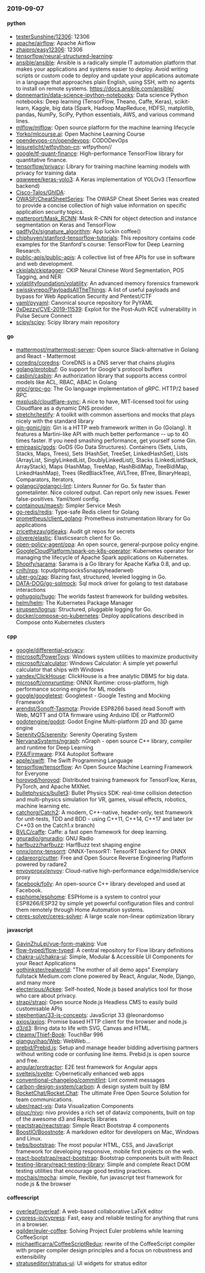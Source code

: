 ### 2019-09-07

#### python
* [testerSunshine/12306](https://github.com/testerSunshine/12306): 12306
* [apache/airflow](https://github.com/apache/airflow): Apache Airflow
* [zhaipro/easy12306](https://github.com/zhaipro/easy12306): 12306
* [tensorflow/neural-structured-learning](https://github.com/tensorflow/neural-structured-learning): 
* [ansible/ansible](https://github.com/ansible/ansible): Ansible is a radically simple IT automation platform that makes your applications and systems easier to deploy. Avoid writing scripts or custom code to deploy and update your applications  automate in a language that approaches plain English, using SSH, with no agents to install on remote systems. https://docs.ansible.com/ansible/
* [donnemartin/data-science-ipython-notebooks](https://github.com/donnemartin/data-science-ipython-notebooks): Data science Python notebooks: Deep learning (TensorFlow, Theano, Caffe, Keras), scikit-learn, Kaggle, big data (Spark, Hadoop MapReduce, HDFS), matplotlib, pandas, NumPy, SciPy, Python essentials, AWS, and various command lines.
* [mlflow/mlflow](https://github.com/mlflow/mlflow): Open source platform for the machine learning lifecycle
* [Yorko/mlcourse.ai](https://github.com/Yorko/mlcourse.ai): Open Machine Learning Course
* [opendevops-cn/opendevops](https://github.com/opendevops-cn/opendevops): CODODevOps
* [leisurelicht/wtfpython-cn](https://github.com/leisurelicht/wtfpython-cn): wtfpython// 
* [google/tf-quant-finance](https://github.com/google/tf-quant-finance): High-performance TensorFlow library for quantitative finance.
* [tensorflow/privacy](https://github.com/tensorflow/privacy): Library for training machine learning models with privacy for training data
* [qqwweee/keras-yolo3](https://github.com/qqwweee/keras-yolo3): A Keras implementation of YOLOv3 (Tensorflow backend)
* [Cisco-Talos/GhIDA](https://github.com/Cisco-Talos/GhIDA): 
* [OWASP/CheatSheetSeries](https://github.com/OWASP/CheatSheetSeries): The OWASP Cheat Sheet Series was created to provide a concise collection of high value information on specific application security topics.
* [matterport/Mask_RCNN](https://github.com/matterport/Mask_RCNN): Mask R-CNN for object detection and instance segmentation on Keras and TensorFlow
* [gadfly0x/signature_algorithm](https://github.com/gadfly0x/signature_algorithm): App luckin coffee()
* [chiphuyen/stanford-tensorflow-tutorials](https://github.com/chiphuyen/stanford-tensorflow-tutorials): This repository contains code examples for the Stanford's course: TensorFlow for Deep Learning Research.
* [public-apis/public-apis](https://github.com/public-apis/public-apis): A collective list of free APIs for use in software and web development.
* [ckiplab/ckiptagger](https://github.com/ckiplab/ckiptagger): CKIP Neural Chinese Word Segmentation, POS Tagging, and NER
* [volatilityfoundation/volatility](https://github.com/volatilityfoundation/volatility): An advanced memory forensics framework
* [swisskyrepo/PayloadsAllTheThings](https://github.com/swisskyrepo/PayloadsAllTheThings): A list of useful payloads and bypass for Web Application Security and Pentest/CTF
* [yaml/pyyaml](https://github.com/yaml/pyyaml): Canonical source repository for PyYAML
* [0xDezzy/CVE-2019-11539](https://github.com/0xDezzy/CVE-2019-11539): Exploit for the Post-Auth RCE vulnerability in Pulse Secure Connect
* [scipy/scipy](https://github.com/scipy/scipy): Scipy library main repository

#### go
* [mattermost/mattermost-server](https://github.com/mattermost/mattermost-server): Open source Slack-alternative in Golang and React - Mattermost
* [coredns/coredns](https://github.com/coredns/coredns): CoreDNS is a DNS server that chains plugins
* [golang/protobuf](https://github.com/golang/protobuf): Go support for Google's protocol buffers
* [casbin/casbin](https://github.com/casbin/casbin): An authorization library that supports access control models like ACL, RBAC, ABAC in Golang
* [grpc/grpc-go](https://github.com/grpc/grpc-go): The Go language implementation of gRPC. HTTP/2 based RPC
* [mxplusb/cloudflare-sync](https://github.com/mxplusb/cloudflare-sync): A nice to have, MIT-licensed tool for using Cloudflare as a dynamic DNS provider.
* [stretchr/testify](https://github.com/stretchr/testify): A toolkit with common assertions and mocks that plays nicely with the standard library
* [gin-gonic/gin](https://github.com/gin-gonic/gin): Gin is a HTTP web framework written in Go (Golang). It features a Martini-like API with much better performance -- up to 40 times faster. If you need smashing performance, get yourself some Gin.
* [emirpasic/gods](https://github.com/emirpasic/gods): GoDS (Go Data Structures). Containers (Sets, Lists, Stacks, Maps, Trees), Sets (HashSet, TreeSet, LinkedHashSet), Lists (ArrayList, SinglyLinkedList, DoublyLinkedList), Stacks (LinkedListStack, ArrayStack), Maps (HashMap, TreeMap, HashBidiMap, TreeBidiMap, LinkedHashMap), Trees (RedBlackTree, AVLTree, BTree, BinaryHeap), Comparators, Iterators, 
* [golangci/golangci-lint](https://github.com/golangci/golangci-lint): Linters Runner for Go. 5x faster than gometalinter. Nice colored output. Can report only new issues. Fewer false-positives. Yaml/toml config.
* [containous/maesh](https://github.com/containous/maesh): Simpler Service Mesh
* [go-redis/redis](https://github.com/go-redis/redis): Type-safe Redis client for Golang
* [prometheus/client_golang](https://github.com/prometheus/client_golang): Prometheus instrumentation library for Go applications
* [zricethezav/gitleaks](https://github.com/zricethezav/gitleaks): Audit git repos for secrets 
* [olivere/elastic](https://github.com/olivere/elastic): Elasticsearch client for Go.
* [open-policy-agent/opa](https://github.com/open-policy-agent/opa): An open source, general-purpose policy engine.
* [GoogleCloudPlatform/spark-on-k8s-operator](https://github.com/GoogleCloudPlatform/spark-on-k8s-operator): Kubernetes operator for managing the lifecycle of Apache Spark applications on Kubernetes.
* [Shopify/sarama](https://github.com/Shopify/sarama): Sarama is a Go library for Apache Kafka 0.8, and up.
* [cnlh/nps](https://github.com/cnlh/nps): tcpudphttpsocks5snappyheaderweb
* [uber-go/zap](https://github.com/uber-go/zap): Blazing fast, structured, leveled logging in Go.
* [DATA-DOG/go-sqlmock](https://github.com/DATA-DOG/go-sqlmock): Sql mock driver for golang to test database interactions
* [gohugoio/hugo](https://github.com/gohugoio/hugo): The worlds fastest framework for building websites.
* [helm/helm](https://github.com/helm/helm): The Kubernetes Package Manager
* [sirupsen/logrus](https://github.com/sirupsen/logrus): Structured, pluggable logging for Go.
* [docker/compose-on-kubernetes](https://github.com/docker/compose-on-kubernetes): Deploy applications described in Compose onto Kubernetes clusters

#### cpp
* [google/differential-privacy](https://github.com/google/differential-privacy): 
* [microsoft/PowerToys](https://github.com/microsoft/PowerToys): Windows system utilities to maximize productivity
* [microsoft/calculator](https://github.com/microsoft/calculator): Windows Calculator: A simple yet powerful calculator that ships with Windows
* [yandex/ClickHouse](https://github.com/yandex/ClickHouse): ClickHouse is a free analytic DBMS for big data.
* [microsoft/onnxruntime](https://github.com/microsoft/onnxruntime): ONNX Runtime: cross-platform, high performance scoring engine for ML models
* [google/googletest](https://github.com/google/googletest): Googletest - Google Testing and Mocking Framework
* [arendst/Sonoff-Tasmota](https://github.com/arendst/Sonoff-Tasmota): Provide ESP8266 based itead Sonoff with Web, MQTT and OTA firmware using Arduino IDE or PlatformIO
* [godotengine/godot](https://github.com/godotengine/godot): Godot Engine  Multi-platform 2D and 3D game engine
* [SerenityOS/serenity](https://github.com/SerenityOS/serenity): Serenity Operating System
* [NervanaSystems/ngraph](https://github.com/NervanaSystems/ngraph): nGraph - open source C++ library, compiler and runtime for Deep Learning
* [PX4/Firmware](https://github.com/PX4/Firmware): PX4 Autopilot Software
* [apple/swift](https://github.com/apple/swift): The Swift Programming Language
* [tensorflow/tensorflow](https://github.com/tensorflow/tensorflow): An Open Source Machine Learning Framework for Everyone
* [horovod/horovod](https://github.com/horovod/horovod): Distributed training framework for TensorFlow, Keras, PyTorch, and Apache MXNet.
* [bulletphysics/bullet3](https://github.com/bulletphysics/bullet3): Bullet Physics SDK: real-time collision detection and multi-physics simulation for VR, games, visual effects, robotics, machine learning etc.
* [catchorg/Catch2](https://github.com/catchorg/Catch2): A modern, C++-native, header-only, test framework for unit-tests, TDD and BDD - using C++11, C++14, C++17 and later (or C++03 on the Catch1.x branch)
* [BVLC/caffe](https://github.com/BVLC/caffe): Caffe: a fast open framework for deep learning.
* [gnuradio/gnuradio](https://github.com/gnuradio/gnuradio): GNU Radio
* [harfbuzz/harfbuzz](https://github.com/harfbuzz/harfbuzz): HarfBuzz text shaping engine
* [onnx/onnx-tensorrt](https://github.com/onnx/onnx-tensorrt): ONNX-TensorRT: TensorRT backend for ONNX
* [radareorg/cutter](https://github.com/radareorg/cutter): Free and Open Source Reverse Engineering Platform powered by radare2
* [envoyproxy/envoy](https://github.com/envoyproxy/envoy): Cloud-native high-performance edge/middle/service proxy
* [facebook/folly](https://github.com/facebook/folly): An open-source C++ library developed and used at Facebook.
* [esphome/esphome](https://github.com/esphome/esphome): ESPHome is a system to control your ESP8266/ESP32 by simple yet powerful configuration files and control them remotely through Home Automation systems.
* [ceres-solver/ceres-solver](https://github.com/ceres-solver/ceres-solver): A large scale non-linear optimization library

#### javascript
* [GavinZhuLei/vue-form-making](https://github.com/GavinZhuLei/vue-form-making): Vue
* [flow-typed/flow-typed](https://github.com/flow-typed/flow-typed): A central repository for Flow library definitions
* [chakra-ui/chakra-ui](https://github.com/chakra-ui/chakra-ui): Simple, Modular & Accessible UI Components for your React Applications
* [gothinkster/realworld](https://github.com/gothinkster/realworld): "The mother of all demo apps"  Exemplary fullstack Medium.com clone powered by React, Angular, Node, Django, and many more 
* [electerious/Ackee](https://github.com/electerious/Ackee): Self-hosted, Node.js based analytics tool for those who care about privacy.
* [strapi/strapi](https://github.com/strapi/strapi):  Open source Node.js Headless CMS to easily build customisable APIs
* [stephentian/33-js-concepts](https://github.com/stephentian/33-js-concepts):   JavaScript 33 @leonardomso
* [axios/axios](https://github.com/axios/axios): Promise based HTTP client for the browser and node.js
* [d3/d3](https://github.com/d3/d3): Bring data to life with SVG, Canvas and HTML. 
* [cteamx/Thief-Book](https://github.com/cteamx/Thief-Book): TouchBar 996
* [qianguyihao/Web](https://github.com/qianguyihao/Web): WebWeb...
* [prebid/Prebid.js](https://github.com/prebid/Prebid.js): Setup and manage header bidding advertising partners without writing code or confusing line items. Prebid.js is open source and free.
* [angular/protractor](https://github.com/angular/protractor): E2E test framework for Angular apps
* [sveltejs/svelte](https://github.com/sveltejs/svelte): Cybernetically enhanced web apps
* [conventional-changelog/commitlint](https://github.com/conventional-changelog/commitlint):  Lint commit messages
* [carbon-design-system/carbon](https://github.com/carbon-design-system/carbon): A design system built by IBM
* [RocketChat/Rocket.Chat](https://github.com/RocketChat/Rocket.Chat): The ultimate Free Open Source Solution for team communications.
* [uber/react-vis](https://github.com/uber/react-vis): Data Visualization Components
* [plouc/nivo](https://github.com/plouc/nivo): nivo provides a rich set of dataviz components, built on top of the awesome d3 and Reactjs libraries
* [reactstrap/reactstrap](https://github.com/reactstrap/reactstrap): Simple React Bootstrap 4 components
* [BoostIO/Boostnote](https://github.com/BoostIO/Boostnote): A markdown editor for developers on Mac, Windows and Linux.
* [twbs/bootstrap](https://github.com/twbs/bootstrap): The most popular HTML, CSS, and JavaScript framework for developing responsive, mobile first projects on the web.
* [react-bootstrap/react-bootstrap](https://github.com/react-bootstrap/react-bootstrap): Bootstrap components built with React
* [testing-library/react-testing-library](https://github.com/testing-library/react-testing-library):  Simple and complete React DOM testing utilities that encourage good testing practices.
* [mochajs/mocha](https://github.com/mochajs/mocha):  simple, flexible, fun javascript test framework for node.js & the browser

#### coffeescript
* [overleaf/overleaf](https://github.com/overleaf/overleaf): A web-based collaborative LaTeX editor
* [cypress-io/cypress](https://github.com/cypress-io/cypress): Fast, easy and reliable testing for anything that runs in a browser.
* [ggilder/euler-coffee](https://github.com/ggilder/euler-coffee): Solving Project Euler problems while learning CoffeeScript
* [michaelficarra/CoffeeScriptRedux](https://github.com/michaelficarra/CoffeeScriptRedux):  rewrite of the CoffeeScript compiler with proper compiler design principles and a focus on robustness and extensibility
* [stratuseditor/stratus-ui](https://github.com/stratuseditor/stratus-ui): UI widgets for stratus editor

